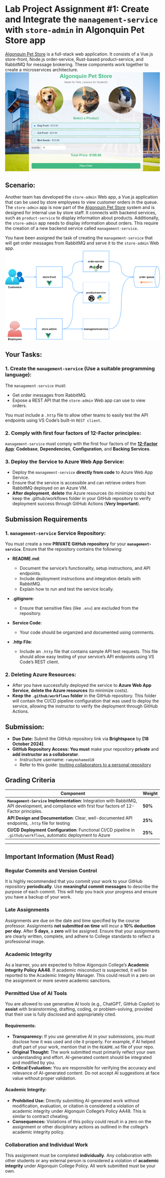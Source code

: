 # Lab Project Assignment #1: Create and Integrate the `management-service` with `store-admin` in Algonquin Pet Store app

[Algonquin Pet Store](https://github.com/ramymohamed10/algonquin-pet-store) is a full-stack web application. It consists of a Vue.js store-front, Node.js order-service, Rust-based product-service, and RabbitMQ for message brokering. These components work together to create a microservices architecture.
![App UI](./Docs/app-ui.png)

## Scenario:
Another team has developed the `store-admin` Web app, a Vue.js application that can be used by store employees to view customer orders in the queue. The `store-admin` app is now part of the [Algonquin Pet Store](https://github.com/ramymohamed10/algonquin-pet-store) system and is designed for internal use by store staff. It connects with backend services, such as `product-service` to display information about products. Additionally, the `store-admin` app needs to display information about orders. This require the creation of a new backend service called `management-service`.

You have been assigned the task of creating the `management-service` that will get order messages from RabbitMQ and serve it to the `store-admin` Web app.
![App Architecture](./Docs/app-architecture.png)


## Your Tasks:

### 1. Create the `management-service` (Use a suitable programming language):

The `management-service` must:
- Get order messages from RabbitMQ.
- Expose a REST API that the `store-admin` Web app can use to view orders.

You must include a `.http` file to allow other teams to easily test the API endpoints using VS Code’s built-in `REST client`. 

### 2. Comply with first four factors of 12-Factor principles:

`management-service` must comply with the first four factors of the [**12-Factor App**](https://12factor.net/): **Codebase**, **Dependencies**, **Configuration**, and **Backing Services**.

### 3. Deploy the Service to Azure Web App Service:

- Deploy the `management-service` **directly from code** to Azure Web App Service.
- Ensure that the service is accessible and can retrieve orders from RabbitMQ deployed on an Azure VM.
- **After deployment**, **delete** the Azure resources (to minimize costs) but keep the .github/workflows folder in your GitHub repository to verify deployment success through GitHub Actions (**Very Important**).

## Submission Requirements

### 1. `management-service` Service Repository:
You must create a new **PRIVATE GitHub repository** for your **`management-service`**. Ensure that the repository contains the following:

- **README.md**:
  - Document the service’s functionality, setup instructions, and API endpoints.
  - Include deployment instructions and integration details with RabbitMQ.
  - Explain how to run and test the service locally.

- **.gitignore**:
  - Ensure that sensitive files (like `.env`) are excluded from the repository.

- **Service Code**:
  - Your code should be organized and documented using comments.
  
- **.http File**:
  - Include an `.http` file that contains sample API test requests. This file should allow easy testing of your service’s API endpoints using VS Code’s REST client.


### 2. Deleting Azure Resources:
- After you have successfully deployed the service to **Azure Web App Service**, **delete the Azure resources** (to minimize costs). 
- **Keep the `.github/workflows` folder** in the GitHub repository. This folder will contain the CI/CD pipeline configuration that was used to deploy the service, allowing the instructor to verify the deployment through GitHub Actions.

## Submission:
- **Due Date:** Submit the GitHub repository link via **Brightspace** by **[18 October 2024]**.
- **GitHub Repository Access:** **You must** make your repository **private** and **add instructor as a collaborator**.
  - Instructure username: `ramymohamed10`
  - Refer to this guide: [Inviting collaborators to a personal repository](https://docs.github.com/en/enterprise-server@3.10/account-and-profile/setting-up-and-managing-your-personal-account-on-github/managing-access-to-your-personal-repositories/inviting-collaborators-to-a-personal-repository
  )

## Grading Criteria

| **Component**                        | **Weight** |
|--------------------------------------|------------|
| **`Management-Service` Implementation**: Integration with RabbitMQ, API development, and compliance with first four factors of 12-Factor principles. | **50%** |
| **API Design and Documentation**: Clear, well-documented API endpoints, `.http` file for testing | **25%** |
| **CI/CD Deployment Configuration**: Functional CI/CD pipeline in `.github/workflows`, automatic deployment to Azure | **25%** |


---

## Important Information (Must Read)

### Regular Commits and Version Control
It is highly recommended that you commit your work to your GitHub repository **periodically**. Use **meaningful commit messages** to describe the purpose of each commit. This will help you track your progress and ensure you have a backup of your work.

### Late Assignments
Assignments are due on the date and time specified by the course professor. Assignments **not submitted on time** will incur a **10% deduction per day**. After **5 days**, a **zero** will be assigned. Ensure that your assignments are clearly written, complete, and adhere to College standards to reflect a professional image.

### Academic Integrity
As a learner, you are expected to follow Algonquin College’s **Academic Integrity Policy AA48**. If academic misconduct is suspected, it will be reported to the Academic Integrity Manager. This could result in a zero on the assignment or more severe academic sanctions.

### Permitted Use of AI Tools
You are allowed to use generative AI tools (e.g., ChatGPT, GitHub Copilot) to **assist** with brainstorming, drafting, coding, or problem-solving, provided that their use is fully disclosed and appropriately cited.

#### Requirements:
- **Transparency:** If you use generative AI in your submissions, you must disclose how it was used and cite it properly. For example, if AI helped draft part of your work, mention that in the `README.md` file of your repo.
- **Original Thought:** The work submitted must primarily reflect your own understanding and effort. AI-generated content should be integrated and modified by you.
- **Critical Evaluation:** You are responsible for verifying the accuracy and relevance of AI-generated content. Do not accept AI suggestions at face value without proper validation.

#### Academic Integrity:
- **Prohibited Use:** Directly submitting AI-generated work without modification, evaluation, or citation is considered a violation of academic integrity under Algonquin College’s Policy AA48. This is similar to contract cheating.
- **Consequences:** Violations of this policy could result in a zero on the assignment or other disciplinary actions as outlined in the college’s academic integrity policy.

### Collaboration and Individual Work
This assignment must be completed **individually**. Any collaboration with other students or any external person is considered a violation of **academic integrity** under Algonquin College Policy. All work submitted must be your own.
